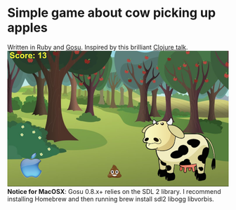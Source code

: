 # Simple game about cow picking up apples
Written in Ruby and [Gosu].
Inspired by this brilliant [Clojure talk].
![Screenshot](https://raw.githubusercontent.com/achikin/cow-apple-ruby/master/cow_screen.png)
**Notice for MacOSX**: Gosu 0.8.x+ relies on the SDL 2 library. I recommend installing Homebrew and then running brew install sdl2 libogg libvorbis.

[Gosu]:https://github.com/jlnr/gosu
[Clojure talk]:https://www.youtube.com/watch?v=9ilUe7Re-RA
